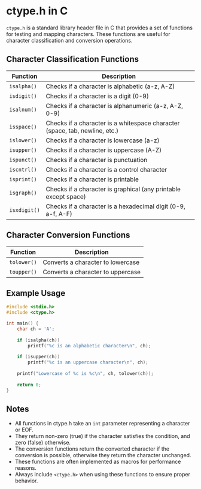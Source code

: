 # ctype.h in C

`ctype.h` is a standard library header file in C that provides a set of functions for testing and mapping characters. These functions are useful for character classification and conversion operations.

## Character Classification Functions

| Function | Description |
|----------|-------------|
| `isalpha()` | Checks if a character is alphabetic (a-z, A-Z) |
| `isdigit()` | Checks if a character is a digit (0-9) |
| `isalnum()` | Checks if a character is alphanumeric (a-z, A-Z, 0-9) |
| `isspace()` | Checks if a character is a whitespace character (space, tab, newline, etc.) |
| `islower()` | Checks if a character is lowercase (a-z) |
| `isupper()` | Checks if a character is uppercase (A-Z) |
| `ispunct()` | Checks if a character is punctuation |
| `iscntrl()` | Checks if a character is a control character |
| `isprint()` | Checks if a character is printable |
| `isgraph()` | Checks if a character is graphical (any printable except space) |
| `isxdigit()` | Checks if a character is a hexadecimal digit (0-9, a-f, A-F) |

## Character Conversion Functions

| Function | Description |
|----------|-------------|
| `tolower()` | Converts a character to lowercase |
| `toupper()` | Converts a character to uppercase |

## Example Usage

```c
#include <stdio.h>
#include <ctype.h>

int main() {
    char ch = 'A';
    
    if (isalpha(ch))
        printf("%c is an alphabetic character\n", ch);
        
    if (isupper(ch))
        printf("%c is an uppercase character\n", ch);
        
    printf("Lowercase of %c is %c\n", ch, tolower(ch));
    
    return 0;
}
```

## Notes

- All functions in ctype.h take an `int` parameter representing a character or EOF.
- They return non-zero (true) if the character satisfies the condition, and zero (false) otherwise.
- The conversion functions return the converted character if the conversion is possible, otherwise they return the character unchanged.
- These functions are often implemented as macros for performance reasons.
- Always include `<ctype.h>` when using these functions to ensure proper behavior.
